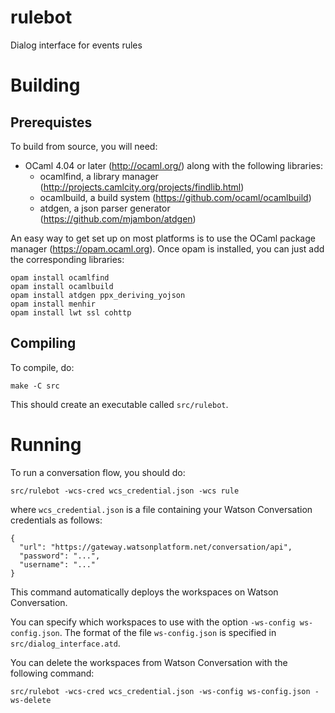 # rulebot
Dialog interface for events rules

# Building
## Prerequistes

To build from source, you will need:
- OCaml 4.04 or later (http://ocaml.org/) along with the following libraries:
  - ocamlfind, a library manager (http://projects.camlcity.org/projects/findlib.html)
  - ocamlbuild, a build system (https://github.com/ocaml/ocamlbuild)
  - atdgen, a json parser generator (https://github.com/mjambon/atdgen)

An easy way to get set up on most platforms is to use the OCaml
package manager (https://opam.ocaml.org). Once opam is installed, you
can just add the corresponding libraries:
```
opam install ocamlfind
opam install ocamlbuild
opam install atdgen ppx_deriving_yojson
opam install menhir
opam install lwt ssl cohttp
```

## Compiling

To compile, do:

```
make -C src
```

This should create an executable called `src/rulebot`.

# Running

To run a conversation flow, you should do:

```
src/rulebot -wcs-cred wcs_credential.json -wcs rule
```

where `wcs_credential.json` is a file containing your Watson Conversation credentials as follows:
```
{
  "url": "https://gateway.watsonplatform.net/conversation/api",
  "password": "...",
  "username": "..."
}
```

This command automatically deploys the workspaces on Watson Conversation.

You can specify which workspaces to use with the option `-ws-config ws-config.json`. The format of the file `ws-config.json` is specified in `src/dialog_interface.atd`.

You can delete the workspaces from Watson Conversation with the following command:
```
src/rulebot -wcs-cred wcs_credential.json -ws-config ws-config.json -ws-delete
```

